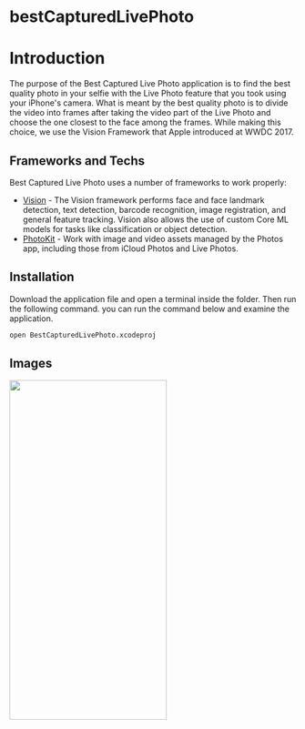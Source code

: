 # bestCapturedLivePhoto

# Introduction


The purpose of the Best Captured Live Photo application is to find the best quality photo in your selfie with the Live Photo feature that you took using your iPhone's camera. What is meant by the best quality photo is to divide the video into frames after taking the video part of the Live Photo and choose the one closest to the face among the frames. While making this choice, we use the Vision Framework that Apple introduced at WWDC 2017.


## Frameworks and Techs

Best Captured Live Photo uses a number of frameworks to work properly:

- [Vision] - The Vision framework performs face and face landmark detection, text detection, barcode recognition, image registration, and general feature tracking. Vision also allows the use of custom Core ML models for tasks like classification or object detection.
- [PhotoKit] - Work with image and video assets managed by the Photos app, including those from iCloud Photos and Live Photos.


## Installation

Download the application file and open a terminal inside the folder. Then run the following command.
you can run the command below and examine the application.

```sh
open BestCapturedLivePhoto.xcodeproj
```

## Images

<img src="https://github.com/furkanerdogan1/photosRe/blob/main/IMG_5104.PNG" width="276" height="597" />




   [Vision]: <https://developer.apple.com/documentation/vision>
   [PhotoKit]: <https://developer.apple.com/documentation/photokit>
